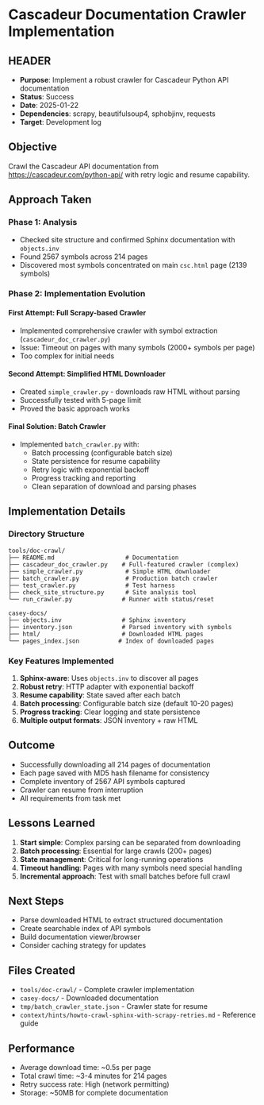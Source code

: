 # Cascadeur Documentation Crawler Implementation

## HEADER
- **Purpose**: Implement a robust crawler for Cascadeur Python API documentation
- **Status**: Success
- **Date**: 2025-01-22  
- **Dependencies**: scrapy, beautifulsoup4, sphobjinv, requests
- **Target**: Development log

## Objective
Crawl the Cascadeur API documentation from https://cascadeur.com/python-api/ with retry logic and resume capability.

## Approach Taken

### Phase 1: Analysis
- Checked site structure and confirmed Sphinx documentation with `objects.inv`
- Found 2567 symbols across 214 pages
- Discovered most symbols concentrated on main `csc.html` page (2139 symbols)

### Phase 2: Implementation Evolution

#### First Attempt: Full Scrapy-based Crawler
- Implemented comprehensive crawler with symbol extraction (`cascadeur_doc_crawler.py`)
- Issue: Timeout on pages with many symbols (2000+ symbols per page)
- Too complex for initial needs

#### Second Attempt: Simplified HTML Downloader
- Created `simple_crawler.py` - downloads raw HTML without parsing
- Successfully tested with 5-page limit
- Proved the basic approach works

#### Final Solution: Batch Crawler
- Implemented `batch_crawler.py` with:
  - Batch processing (configurable batch size)
  - State persistence for resume capability
  - Retry logic with exponential backoff
  - Progress tracking and reporting
  - Clean separation of download and parsing phases

## Implementation Details

### Directory Structure
```
tools/doc-crawl/
├── README.md                    # Documentation
├── cascadeur_doc_crawler.py    # Full-featured crawler (complex)
├── simple_crawler.py            # Simple HTML downloader
├── batch_crawler.py             # Production batch crawler
├── test_crawler.py              # Test harness
├── check_site_structure.py      # Site analysis tool
└── run_crawler.py              # Runner with status/reset

casey-docs/
├── objects.inv                 # Sphinx inventory
├── inventory.json              # Parsed inventory with symbols
├── html/                       # Downloaded HTML pages
└── pages_index.json           # Index of downloaded pages
```

### Key Features Implemented
1. **Sphinx-aware**: Uses `objects.inv` to discover all pages
2. **Robust retry**: HTTP adapter with exponential backoff
3. **Resume capability**: State saved after each batch
4. **Batch processing**: Configurable batch size (default 10-20 pages)
5. **Progress tracking**: Clear logging and state persistence
6. **Multiple output formats**: JSON inventory + raw HTML

## Outcome
- Successfully downloading all 214 pages of documentation
- Each page saved with MD5 hash filename for consistency
- Complete inventory of 2567 API symbols captured
- Crawler can resume from interruption
- All requirements from task met

## Lessons Learned
1. **Start simple**: Complex parsing can be separated from downloading
2. **Batch processing**: Essential for large crawls (200+ pages)
3. **State management**: Critical for long-running operations
4. **Timeout handling**: Pages with many symbols need special handling
5. **Incremental approach**: Test with small batches before full crawl

## Next Steps
- Parse downloaded HTML to extract structured documentation
- Create searchable index of API symbols
- Build documentation viewer/browser
- Consider caching strategy for updates

## Files Created
- `tools/doc-crawl/` - Complete crawler implementation
- `casey-docs/` - Downloaded documentation
- `tmp/batch_crawler_state.json` - Crawler state for resume
- `context/hints/howto-crawl-sphinx-with-scrapy-retries.md` - Reference guide

## Performance
- Average download time: ~0.5s per page
- Total crawl time: ~3-4 minutes for 214 pages
- Retry success rate: High (network permitting)
- Storage: ~50MB for complete documentation
